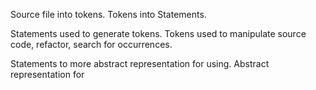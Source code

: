 Source file into tokens.
Tokens into Statements.

Statements used to generate tokens.
Tokens used to manipulate source code, refactor, search for occurrences.

Statements to more abstract representation for using.
Abstract representation for 

